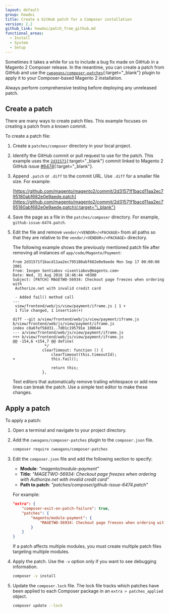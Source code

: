 ```yaml
---
layout: default
group: howdoi
title: Create a GitHub patch for a Composer installation
version: 2.2
github_link: howdoi/patch_from_github.md
functional_areas:
  - Install
  - System
  - Setup
---
```


Sometimes it takes a while for us to include a bug fix made on GitHub in a Magento 2 Composer release. In the meantime, you can create a patch from GitHub and use the [`cweagans/composer-patches`](https://github.com/cweagans/composer-patches/){:target="\_blank"} plugin to apply it to your Composer-based Magento 2 installation.

<div class="bs-callout bs-callout-warning" markdown="1">
Always perform comprehensive testing before deploying any unreleased patch.
</div>

## Create a patch

There are many ways to create patch files. This example focuses on creating a patch from a known commit.

To create a patch file:

1. Create a `patches/composer` directory in your local project.

1. Identify the GitHub commit or pull request to use for the patch. This example uses the [`2d31571`](https://github.com/magento/magento2/commit/2d31571f1bacd11aa2ec795180abf682e0e9aede){:target="\_blank"} commit linked to Magento 2 GitHub issue [#6474](https://github.com/magento/magento2/issues/6474){:target="\_blank"}.

1. Append `.patch` or `.diff` to the commit URL. Use `.diff` for a smaller file size. For example:

   [https://github.com/magento/magento2/commit/2d31571f1bacd11aa2ec795180abf682e0e9aede.patch](https://github.com/magento/magento2/commit/2d31571f1bacd11aa2ec795180abf682e0e9aede.patch){:target="\_blank"}

1. Save the page as a file in the `patches/composer` directory. For example, `github-issue-6474.patch`.

1. Edit the file and remove `vendor/<VENDOR>/<PACKAGE>` from all paths so that they are relative to the `vendor/<VENDOR>/<PACKAGE>` directory.

    The following example shows the previously mentioned patch file after removing all instances of `app/code/Magento/Payment`:

    ```text
    From 2d31571f1bacd11aa2ec795180abf682e0e9aede Mon Sep 17 00:00:00 2001
    From: Ievgen Sentiabov <isentiabov@magento.com>
    Date: Wed, 31 Aug 2016 18:46:44 +0300
    Subject: [PATCH] MAGETWO-56934: Checkout page freezes when ordering with
     Authorize.net with invalid credit card

     - Added fail() method call
    ---
     view/frontend/web/js/view/payment/iframe.js | 1 +
     1 file changed, 1 insertion(+)

    diff --git a/view/frontend/web/js/view/payment/iframe.js b/view/frontend/web/js/view/payment/iframe.js
    index c8a6fef58d31..7d01c195791e 100644
    --- a/view/frontend/web/js/view/payment/iframe.js
    +++ b/view/frontend/web/js/view/payment/iframe.js
    @@ -154,6 +154,7 @@ define(
                  */
                 clearTimeout: function () {
                     clearTimeout(this.timeoutId);
    +                this.fail();

                     return this;
                 },
    ```

    <div class="bs-callout bs-callout-warning" markdown="1">
    Text editors that automatically remove trailing whitespace or add new lines can break the patch. Use a simple text editor to make these changes.
    </div>

## Apply a patch

To apply a patch:

1. Open a terminal and navigate to your project directory.

1. Add the `cweagans/composer-patches` plugin to the `composer.json` file.

   ```bash
   composer require cweagans/composer-patches
   ```

1. Edit the `composer.json` file and add the following section to specify:

    - **Module**: _"magento/module-payment"_
    - **Title**: _"MAGETWO-56934: Checkout page freezes when ordering with Authorize.net with invalid credit card"_
    - **Path to patch**: _"patches/composer/github-issue-6474.patch"_

    For example:

    ```json
    "extra": {
        "composer-exit-on-patch-failure": true,
        "patches": {
            "magento/module-payment": {
                "MAGETWO-56934: Checkout page freezes when ordering with Authorize.net with invalid credit card": "patches/composer/github-issue-6474.patch"
            }
        }
    }
    ```

    <div class="bs-callout bs-callout-info" markdown="1">
    If a patch affects multiple modules, you must create multiple patch files targeting multiple modules.
    </div>

1. Apply the patch. Use the `-v` option only if you want to see debugging information.

   ```bash
   composer -v install
   ```

1. Update the `composer.lock` file. The lock file tracks which patches have been applied to each Composer package in an `extra > patches_applied` object.

   ```bash
   composer update --lock
   ```
